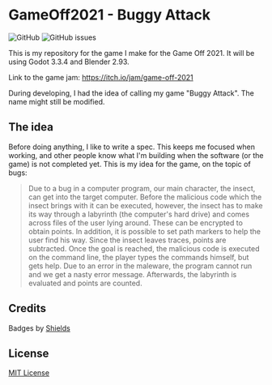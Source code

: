 # GameOff2021 - Buggy Attack

![GitHub](https://img.shields.io/github/license/guemax/GameOff2021)
![GitHub issues](https://img.shields.io/github/issues/guemax/GameOff2021)

<!--- ![GitHub top language](https://img.shields.io/github/languages/top/guemax/GameOff2021)
--->

This is my repository for the game I make for the Game Off 2021. It will be using Godot 3.3.4 and Blender 2.93.

Link to the game jam: https://itch.io/jam/game-off-2021

During developing, I had the idea of calling my game "Buggy Attack". The name might still be modified.

## The idea

Before doing anything, I like to write a spec. This keeps me focused when working,
and other people know what I'm building when the software (or the game) is not completed yet.
This is my idea for the game, on the topic of bugs:

> Due to a bug in a computer program, our main character, the insect, can get into the target computer. Before the malicious code which the insect brings with it can be executed, however, the insect has to make its way through a labyrinth (the computer's hard drive) and comes across files of the user lying around. These can be encrypted to obtain points. In addition, it is possible to set path markers to help the user find his way. Since the insect leaves traces, points are subtracted.
> Once the goal is reached, the malicious code is executed on the command line, the player types the commands himself, but gets help. Due to an error in the maleware, the program cannot run and we get a nasty error message. Afterwards, the labyrinth is evaluated and points are counted.

## Credits

Badges by [Shields](https://shields.io)

## License

[MIT License](./LICENSE)
